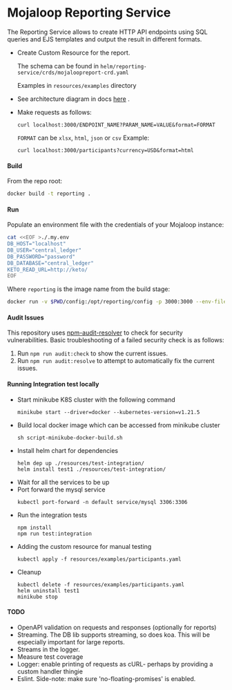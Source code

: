 # Mojaloop Reporting Service

The Reporting Service allows to create HTTP API endpoints using SQL queries and EJS templates and output the result in different formats.

- Create Custom Resource for the report.
  
  The schema can be found in `helm/reporting-service/crds/mojaloopreport-crd.yaml`

  Examples in `resources/examples` directory
- See architecture diagram in docs [here](docs/Mojaloop%20Reporting%20Service%20Architecture.png) .
- Make requests as follows:
    ```
    curl localhost:3000/ENDPOINT_NAME?PARAM_NAME=VALUE&format=FORMAT
    ```
  `FORMAT` can be `xlsx`, `html`, `json` or `csv`
  Example:
    ```
    curl localhost:3000/participants?currency=USD&format=html
    ```

#### Build
From the repo root:
```sh
docker build -t reporting .
```

#### Run
Populate an environment file with the credentials of your Mojaloop instance:
```sh
cat <<EOF >./.my.env
DB_HOST="localhost"
DB_USER="central_ledger"
DB_PASSWORD="password"
DB_DATABASE="central_ledger"
KETO_READ_URL=http://keto/
EOF
```
Where `reporting` is the image name from the build stage:
```sh
docker run -v $PWD/config:/opt/reporting/config -p 3000:3000 --env-file=./.my.env reporting
```

#### Audit Issues
 This repository uses [npm-audit-resolver](https://github.com/naugtur/npm-audit-resolver#readme) to check for security vulnerabilities. Basic troubleshooting of a failed security check is as follows:
 1. Run `npm run audit:check` to show the current issues.
 2. Run `npm run audit:resolve` to attempt to automatically fix the current issues.


#### Running Integration test locally
- Start minikube K8S cluster with the following command
  ```
  minikube start --driver=docker --kubernetes-version=v1.21.5
  ```
- Build local docker image which can be accessed from minikube cluster
  ```
  sh script-minikube-docker-build.sh
  ```
- Install helm chart for dependencies
  ```
  helm dep up ./resources/test-integration/
  helm install test1 ./resources/test-integration/
  ```
- Wait for all the services to be up
- Port forward the mysql service
  ```
  kubectl port-forward -n default service/mysql 3306:3306
  ```
- Run the integration tests
  ```
  npm install
  npm run test:integration
  ```
- Adding the custom resource for manual testing
  ```
  kubectl apply -f resources/examples/participants.yaml
  ```
- Cleanup
  ```
  kubectl delete -f resources/examples/participants.yaml
  helm uninstall test1
  minikube stop
  ```

#### TODO
- OpenAPI validation on requests and responses (optionally for reports)
- Streaming. The DB lib supports streaming, so does koa. This will be especially important for
    large reports.
- Streams in the logger.
- Measure test coverage
- Logger: enable printing of requests as cURL- perhaps by providing a custom handler thingie
- Eslint. Side-note: make sure 'no-floating-promises' is enabled.

